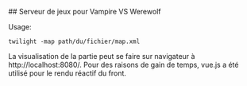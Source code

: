 ## Serveur de jeux pour Vampire VS Werewolf

Usage:
```
twilight -map path/du/fichier/map.xml
```
La visualisation de la partie peut se faire sur navigateur à http://localhost:8080/.
Pour des raisons de gain de temps, vue.js a été utilisé pour le rendu réactif du front.
